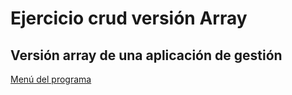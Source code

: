 # Ejercicio crud versión Array

## Versión array de una aplicación de gestión

[Menú del programa](https://github.com/Dadvanced/crud_v_array/blob/master/screenshots/menu.png)
